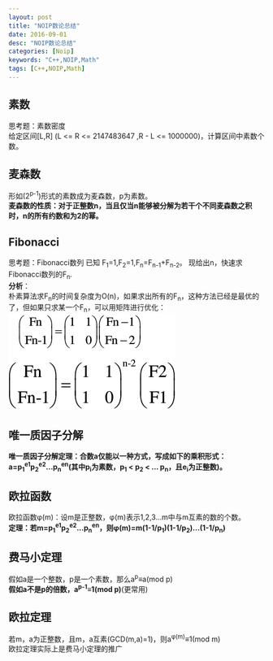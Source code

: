```yaml
---
layout: post
title: "NOIP数论总结"
date: 2016-09-01
desc: "NOIP数论总结"
categories: [Noip]
keywords: "C++,NOIP,Math"
tags: [C++,NOIP,Math]
---
```


## 素数
思考题：素数密度  
给定区间[L,R] (L <= R <= 2147483647 ,R - L <= 1000000)，计算区间中素数个数。  

## 麦森数
形如(2<sup>p-1</sup>)形式的素数成为麦森数，p为素数。  
**麦森数的性质：对于正整数n，当且仅当n能够被分解为若干个不同麦森数之积时，n的所有约数和为2的幂。**  

## Fibonacci
思考题：Fibonacci数列
已知 F<sub>1</sub>=1,F<sub>2</sub>=1,F<sub>n</sub>=F<sub>n-1</sub>+F<sub>n-2</sub>。 现给出n，快速求Fibonacci数列的F<sub>n</sub>.  
**分析**：  
朴素算法求F<sub>n</sub>的时间复杂度为O(n)，如果求出所有的F<sub>n</sub>，这种方法已经是最优的了，但如果只求某一个F<sub>n</sub>，可以用矩阵进行优化：  
![alt text](/../static/img/blog/noip-math/Blog_Fib.png "fibonacci")

## 唯一质因子分解
**唯一质因子分解定理：合数a仅能以一种方式，写成如下的乘积形式：  
a=p<sub>1</sub><sup>e1</sup>p<sub>2</sub><sup>e2</sup>...p<sub>n</sub><sup>en</sup>(其中p<sub>i</sub>为素数，p<sub>1</sub> < p<sub>2</sub> < ... p<sub>n</sub>，且e<sub>i</sub>为正整数)。**  

## 欧拉函数
欧拉函数φ(m)：设m是正整数，φ(m)表示1,2,3...m中与m互素的数的个数。  
**定理：若m=p<sub>1</sub><sup>e1</sup>p<sub>2</sub><sup>e2</sup>...p<sub>n</sub><sup>en</sup>，则φ(m)=m(1-1/p<sub>1</sub>)(1-1/p<sub>2</sub>)...(1-1/p<sub>n</sub>)**  

## 费马小定理
假如a是一个整数，p是一个素数，那么a<sup>p</sup>≡a(mod p)  
**假如a不是p的倍数，a<sup>p-1</sup>≡1(mod p)**(更常用)  

## 欧拉定理
若m，a为正整数，且m，a互素(GCD(m,a)=1)，则a<sup>φ(m)</sup>≡1(mod m)  
欧拉定理实际上是费马小定理的推广  
